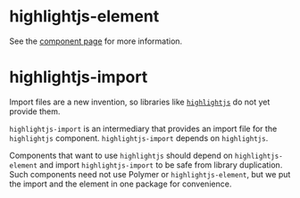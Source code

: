 highlightjs-element
=================

See the [component page](http://polymerlabs.github.io/highlightjs-element) for more information.

highlightjs-import
================

Import files are a new invention, so libraries like [`highlightjs`](http://highlightjs.org) do not yet provide them.

`highlightjs-import` is an intermediary that provides an import file for the `highlightjs` component. 
`highlightjs-import` depends on `highlightjs`.

Components that want to use `highlightjs` should depend on `highlightjs-element` and import `highlightjs-import` to be safe from library duplication. 
Such components need not use Polymer or `highlightjs-element`, but we put the import and the element in one package for convenience.
